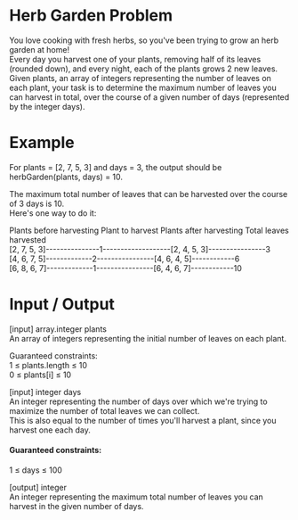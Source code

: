 # Herb Garden Problem

You love cooking with fresh herbs, so you've been trying to grow an herb garden at home!  
Every day you harvest one of your plants, removing half of its leaves (rounded down), and every night, each of the plants grows 2 new leaves.  
Given plants, an array of integers representing the number of leaves on each plant, your task is to determine the maximum number of leaves you can harvest in total, over the course of a given number of days (represented by the integer days).

# Example  
For plants = [2, 7, 5, 3] and days = 3,  the output should be herbGarden(plants, days) = 10.

The maximum total number of leaves that can be harvested over the course of 3 days is 10.  
Here's one way to do it:

Plants before harvesting Plant to harvest Plants after harvesting Total leaves harvested  
[2, 7, 5, 3]---------------1-------------------[2, 4, 5, 3]----------------3  
[4, 6, 7, 5]-------------2----------------[4, 6, 4, 5]------------6  
[6, 8, 6, 7]-------------1----------------[6, 4, 6, 7]------------10  

# Input / Output

[input] array.integer plants  
An array of integers representing the initial number of leaves on each plant.

Guaranteed constraints:  
1 ≤ plants.length ≤ 10  
0 ≤ plants[i] ≤ 10  

[input] integer days  
An integer representing the number of days over which we're trying to maximize the number of total leaves we can collect.  
This is also equal to the number of times you'll harvest a plant, since you harvest one each day.

<h4>Guaranteed constraints:</h4>  
1 ≤ days ≤ 100

[output] integer  
An integer representing the maximum total number of leaves you can harvest in the given number of days.